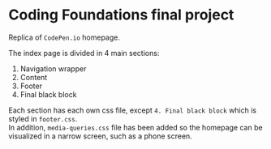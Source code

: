 # Coding Foundations final project

Replica of `CodePen.io` homepage.

The index page is divided in 4 main sections: <br>
1. Navigation wrapper
2. Content
3. Footer
4. Final black block

Each section has each own css file, except `4. Final black block` which is styled in `footer.css`. <br>
In addition, `media-queries.css` file has been added so the homepage can be visualized in a narrow screen, such as a phone screen. 